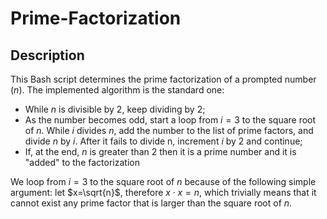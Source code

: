 # Prime-Factorization
## Description
This Bash script determines the prime factorization of a prompted number ($n$). The implemented algorithm is the standard one:
- While $n$ is divisible by 2, keep dividing by 2;
- As the number becomes odd, start a loop from $i=3$ to the square root of $n$. While $i$ divides $n$, add the number to the list of prime factors, and divide $n$ by $i$. After it fails to divide n, increment $i$ by 2 and continue;
- If, at the end, $n$ is greater than 2 then it is a prime number and it is "added" to the factorization

We loop from $i=3$ to the square root of $n$ because of the following simple argument: let $x=\sqrt{n}$, therefore $x\cdot x= n$, which trivially means that it cannot exist any prime factor that is larger than the square root of $n$.   
